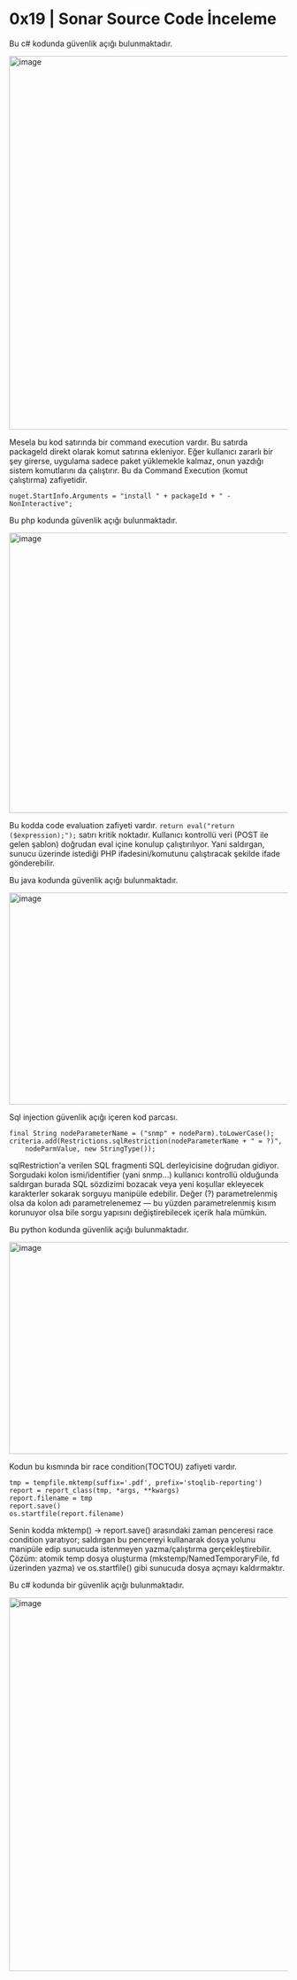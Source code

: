 # **0x19 | Sonar Source Code İnceleme**

Bu c# kodunda güvenlik açığı bulunmaktadır.

<img width="1200" height="675" alt="image" src="https://github.com/user-attachments/assets/16fcf988-4b6d-4e5b-9b6f-95254eb37e30" />

Mesela bu kod satırında bir command execution vardır. Bu satırda packageId direkt olarak komut satırına ekleniyor. Eğer kullanıcı zararlı bir şey girerse, uygulama 
sadece paket yüklemekle kalmaz, onun yazdığı sistem komutlarını da çalıştırır. Bu da Command Execution (komut çalıştırma) zafiyetidir.

```
nuget.StartInfo.Arguments = "install " + packageId + " -NonInteractive";
```

Bu php kodunda güvenlik açığı bulunmaktadır.

<img width="900" height="506" alt="image" src="https://github.com/user-attachments/assets/501da294-a75c-4d30-b18e-dd2d5c14e378" />

Bu kodda code evaluation zafiyeti vardır. `return eval("return ($expression);");` satırı kritik noktadır. Kullanıcı kontrollü veri (POST ile gelen şablon) doğrudan eval içine konulup çalıştırılıyor. Yani saldırgan, sunucu üzerinde istediği PHP ifadesini/komutunu çalıştıracak şekilde ifade gönderebilir.

Bu java kodunda güvenlik açığı bulunmaktadır.

<img width="680" height="383" alt="image" src="https://github.com/user-attachments/assets/1ddb94af-4833-48e1-8389-8b125bee2918" />

Sql injection güvenlik açığı içeren kod parcası.

```
final String nodeParameterName = ("snmp" + nodeParm).toLowerCase();
criteria.add(Restrictions.sqlRestriction(nodeParameterName + " = ?)",
    nodeParmValue, new StringType());
```

sqlRestriction'a verilen SQL fragmenti SQL derleyicisine doğrudan gidiyor. Sorgudaki kolon ismi/identifier (yani snmp...) kullanıcı kontrollü olduğunda saldırgan burada SQL sözdizimi bozacak veya yeni koşullar ekleyecek karakterler sokarak sorguyu manipüle edebilir. Değer (?) parametrelenmiş olsa da kolon adı parametrelenemez — bu yüzden parametrelenmiş kısım korunuyor olsa bile sorgu yapısını değiştirebilecek içerik hala mümkün.

Bu python kodunda güvenlik açığı bulunmaktadır.

<img width="680" height="383" alt="image" src="https://github.com/user-attachments/assets/800fec42-de24-4ed9-8656-91795bfb20bc" />

Kodun bu kısmında bir race condition(TOCTOU) zafiyeti vardır.

```
tmp = tempfile.mktemp(suffix='.pdf', prefix='stoqlib-reporting')
report = report_class(tmp, *args, **kwargs)
report.filename = tmp
report.save()
os.startfile(report.filename)
```

Senin kodda mktemp() → report.save() arasındaki zaman penceresi race condition yaratıyor; saldırgan bu pencereyi kullanarak dosya yolunu manipüle edip sunucuda istenmeyen yazma/çalıştırma gerçekleştirebilir. Çözüm: atomik temp dosya oluşturma (mkstemp/NamedTemporaryFile, fd üzerinden yazma) ve os.startfile() gibi sunucuda dosya açmayı kaldırmaktır.

Bu c# kodunda bir güvenlik açığı bulunmaktadır.

<img width="1200" height="675" alt="image" src="https://github.com/user-attachments/assets/322b2280-0abd-4483-8caf-d658fc36fae6" />

